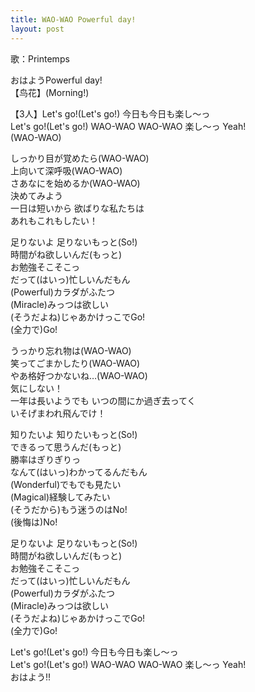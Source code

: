 ```yaml
---
title: WAO-WAO Powerful day!
layout: post
---
```

歌：Printemps

<p><a class="honoka">おはようPowerful day!</a><br />
【<a class="kotori">鸟</a><a class="hanayo">花</a>】(Morning!)</p>

<p>【3人】Let's go!(Let's go!) 今日も今日も楽し～っ<br />
Let's go!(Let's go!) WAO-WAO WAO-WAO 楽し～っ Yeah!<br />
(WAO-WAO)</p>

<p><a class="hanayo">しっかり目が覚めたら</a>(WAO-WAO)<br />
<a class="hanayo">上向いて深呼吸</a>(WAO-WAO)<br />
<a class="kotori">さあなにを始めるか</a>(WAO-WAO)<br />
<a class="kotori">決めてみよう</a><br />
<a class="honoka">一日は短いから 欲ばりな私たちは</a><br />
あれもこれもしたい！</p>

<p>足りないよ 足りないもっと(So!)<br />
時間がね欲しいんだ(もっと)<br />
お勉強そこそこっ<br />
だって(はいっ)忙しいんだもん<br />
(Powerful)カラダがふたつ<br />
(Miracle)みっつは欲しい<br />
(そうだよね)じゃあかけっこでGo!<br />
(全力で)Go!</p>

<p><a class="honoka">うっかり忘れ物は</a>(WAO-WAO)<br />
<a class="honoka">笑ってごまかしたり</a>(WAO-WAO)<br />
<a class="hanayo">やあ格好つかないね…</a>(WAO-WAO)<br />
<a class="hanayo">気にしない！</a><br />
<a class="kotori">一年は長いようでも いつの間にか過ぎ去ってく</a><br />
いそげまわれ飛んでけ！</p>

<p>知りたいよ 知りたいもっと(So!)<br />
できるって思うんだ(もっと)<br />
勝率はぎりぎりっ<br />
なんて(はいっ)わかってるんだもん<br />
(Wonderful)でもでも見たい<br />
(Magical)経験してみたい<br />
(そうだから)もう迷うのはNo!<br />
(後悔は)No!</p>

<p>足りないよ 足りないもっと(So!)<br />
時間がね欲しいんだ(もっと)<br />
お勉強そこそこっ<br />
だって(はいっ)忙しいんだもん<br />
(Powerful)カラダがふたつ<br />
(Miracle)みっつは欲しい<br />
(そうだよね)じゃあかけっこでGo!<br />
(全力で)Go!</p>

<p>Let's go!(Let's go!) 今日も今日も楽し～っ<br />
Let's go!(Let's go!) WAO-WAO WAO-WAO 楽し～っ Yeah!<br />
おはよう!!</p>